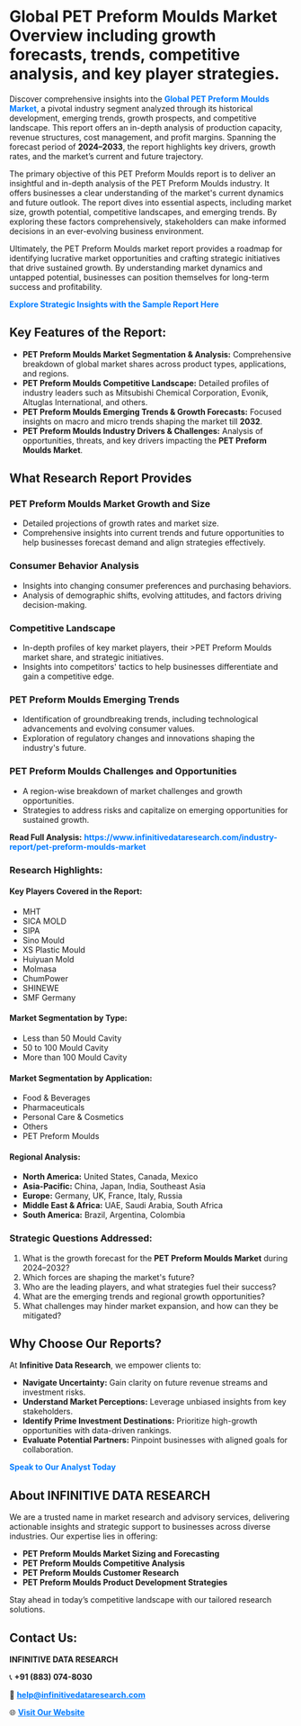 <h1>Global PET Preform Moulds Market Overview including growth forecasts, trends, competitive analysis, and key player strategies.</h1>
<p>
Discover comprehensive insights into the 
<a href="https://www.infinitivedataresearch.com/industry-report/pet-preform-moulds-market" rel="dofollow" style="color: #007BFF; text-decoration: none;"><strong>Global PET Preform Moulds Market</strong></a>, a pivotal industry segment analyzed through its historical development, emerging trends, growth prospects, and competitive landscape. This report offers an in-depth analysis of production capacity, revenue structures, cost management, and profit margins. Spanning the forecast period of <strong>2024–2033</strong>, the report highlights key drivers, growth rates, and the market’s current and future trajectory.
</p>
<p>
The primary objective of this PET Preform Moulds report is to deliver an insightful and in-depth analysis of the PET Preform Moulds industry. It offers businesses a clear understanding of the market's current dynamics and future outlook. The report dives into essential aspects, including market size, growth potential, competitive landscapes, and emerging trends. By exploring these factors comprehensively, stakeholders can make informed decisions in an ever-evolving business environment.
</p>
<p>
Ultimately, the PET Preform Moulds market report provides a roadmap for identifying lucrative market opportunities and crafting strategic initiatives that drive sustained growth. By understanding market dynamics and untapped potential, businesses can position themselves for long-term success and profitability.
</p>
<p>
<a href="https://www.infinitivedataresearch.com/request-sample/reportId=103389" style="color: #007BFF; text-decoration: none;"><strong>Explore Strategic Insights with the Sample Report Here</strong></a>
</p>

<h2>Key Features of the Report:</h2>
<ul>
<li><strong>PET Preform Moulds Market Segmentation & Analysis:</strong> Comprehensive breakdown of global market shares across product types, applications, and regions.</li>
<li><strong>PET Preform Moulds Competitive Landscape:</strong> Detailed profiles of industry leaders such as Mitsubishi Chemical Corporation, Evonik, Altuglas International, and others.</li>
<li><strong>PET Preform Moulds Emerging Trends & Growth Forecasts:</strong> Focused insights on macro and micro trends shaping the market till <strong>2032</strong>.</li>
<li><strong>PET Preform Moulds Industry Drivers & Challenges:</strong> Analysis of opportunities, threats, and key drivers impacting the <strong>PET Preform Moulds Market</strong>.</li>
</ul>

<h2>What Research Report Provides</h2>
<h3>PET Preform Moulds Market Growth and Size</h3>
<ul>
<li>Detailed projections of growth rates and market size.</li>
<li>Comprehensive insights into current trends and future opportunities to help businesses forecast demand and align strategies effectively.</li>
</ul>

<h3>Consumer Behavior Analysis</h3>
<ul>
<li>Insights into changing consumer preferences and purchasing behaviors.</li>
<li>Analysis of demographic shifts, evolving attitudes, and factors driving decision-making.</li>
</ul>

<h3>Competitive Landscape</h3>
<ul>
<li>In-depth profiles of key market players, their >PET Preform Moulds market share, and strategic initiatives.</li>
<li>Insights into competitors' tactics to help businesses differentiate and gain a competitive edge.</li>
</ul>

<h3>PET Preform Moulds Emerging Trends</h3>
<ul>
<li>Identification of groundbreaking trends, including technological advancements and evolving consumer values.</li>
<li>Exploration of regulatory changes and innovations shaping the industry's future.</li>
</ul>

<h3>PET Preform Moulds Challenges and Opportunities</h3>
<ul>
<li>A region-wise breakdown of market challenges and growth opportunities.</li>
<li>Strategies to address risks and capitalize on emerging opportunities for sustained growth.</li>
</ul>
<p><strong>Read Full Analysis:</strong> <a href="https://www.infinitivedataresearch.com/industry-report/pet-preform-moulds-market" rel="dofollow" style="color: #007BFF; text-decoration: none;"><strong>https://www.infinitivedataresearch.com/industry-report/pet-preform-moulds-market</strong></a></p>
<h3>Research Highlights:</h3>
<h4>Key Players Covered in the Report:</h4>
<ul><li>MHT</li><li>SICA MOLD</li><li>SIPA</li><li>Sino Mould</li><li>XS Plastic Mould</li><li>Huiyuan Mold</li><li>Molmasa</li><li>ChumPower</li><li>SHINEWE</li><li>SMF Germany</li></ul>
<h4>Market Segmentation by Type:</h4>
<ul><li>Less than 50 Mould Cavity</li><li>50 to 100 Mould Cavity</li><li>More than 100 Mould Cavity</li></ul>
<h4>Market Segmentation by Application:</h4>
<ul><li>Food &amp; Beverages</li><li>Pharmaceuticals</li><li>Personal Care &amp; Cosmetics</li><li>Others</li><li>PET Preform Moulds</li></ul>

<h4>Regional Analysis:</h4>
<ul>
<li><strong>North America:</strong> United States, Canada, Mexico</li>
<li><strong>Asia-Pacific:</strong> China, Japan, India, Southeast Asia</li>
<li><strong>Europe:</strong> Germany, UK, France, Italy, Russia</li>
<li><strong>Middle East & Africa:</strong> UAE, Saudi Arabia, South Africa</li>
<li><strong>South America:</strong> Brazil, Argentina, Colombia</li>
</ul>

<h3>Strategic Questions Addressed:</h3>
<ol>
<li>What is the growth forecast for the <strong>PET Preform Moulds Market</strong> during 2024–2032?</li>
<li>Which forces are shaping the market's future?</li>
<li>Who are the leading players, and what strategies fuel their success?</li>
<li>What are the emerging trends and regional growth opportunities?</li>
<li>What challenges may hinder market expansion, and how can they be mitigated?</li>
</ol>

<h2>Why Choose Our Reports?</h2>
<p>At <strong>Infinitive Data Research</strong>, we empower clients to:</p>
<ul>
<li><strong>Navigate Uncertainty:</strong> Gain clarity on future revenue streams and investment risks.</li>
<li><strong>Understand Market Perceptions:</strong> Leverage unbiased insights from key stakeholders.</li>
<li><strong>Identify Prime Investment Destinations:</strong> Prioritize high-growth opportunities with data-driven rankings.</li>
<li><strong>Evaluate Potential Partners:</strong> Pinpoint businesses with aligned goals for collaboration.</li>
</ul>
<p><a href="https://www.infinitivedataresearch.com/industry-report/pet-preform-moulds-market" rel="dofollow" style="color: #007BFF; text-decoration: none;"><strong>Speak to Our Analyst Today</strong></a></p>

<h2>About INFINITIVE DATA RESEARCH</h2>
<p>We are a trusted name in market research and advisory services, delivering actionable insights and strategic support to businesses across diverse industries. Our expertise lies in offering:</p>
<ul>
<li><strong>PET Preform Moulds Market Sizing and Forecasting</strong></li>
<li><strong>PET Preform Moulds Competitive Analysis</strong></li>
<li><strong>PET Preform Moulds Customer Research</strong></li>
<li><strong>PET Preform Moulds Product Development Strategies</strong></li>
</ul>
<p>Stay ahead in today’s competitive landscape with our tailored research solutions.</p>

<h2>Contact Us:</h2>
<p><strong>INFINITIVE DATA RESEARCH</strong></p>
<p>📞 <strong>+91 (883) 074-8030</strong></p>
<p>📧 <strong><a href="mailto:help@infinitivedataresearch.com" style="color: #007BFF;">help@infinitivedataresearch.com</a></strong></p>
<p>🌐 <strong><a href="https://www.infinitivedataresearch.com" rel="dofollow" style="color: #007BFF;">Visit Our Website</a></strong></p>